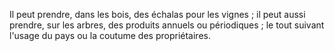   
 Il peut prendre, dans les bois, des échalas pour les vignes ; il peut aussi prendre, sur les arbres, des produits annuels ou périodiques ; le tout suivant l'usage du pays ou la coutume des propriétaires.  

  
